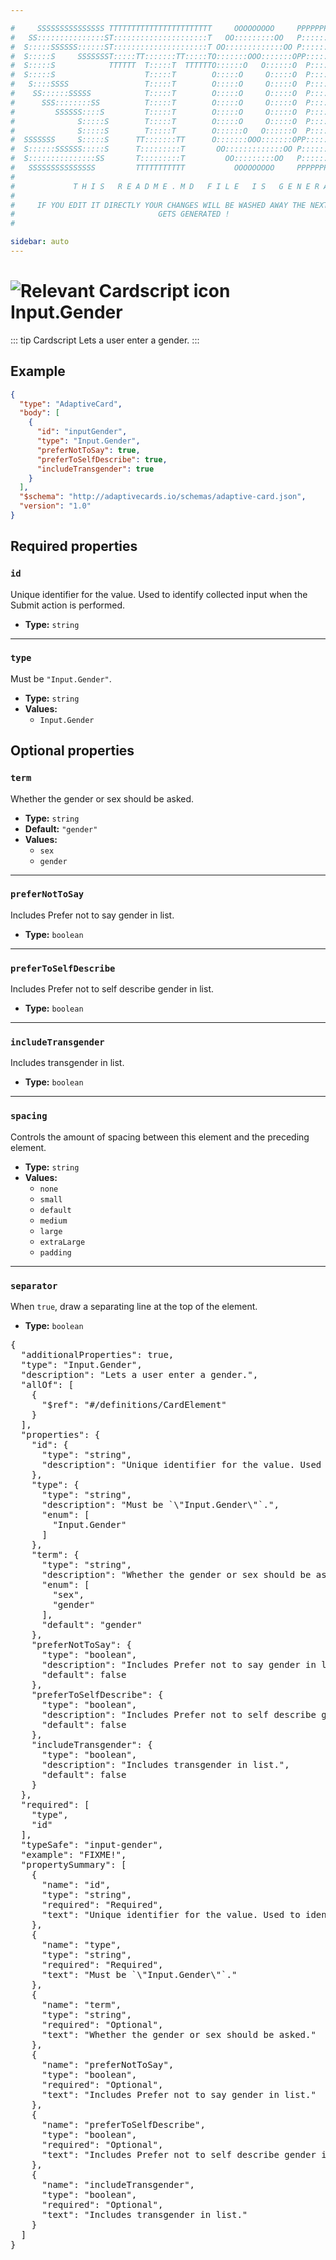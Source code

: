 ```yaml
---

#     SSSSSSSSSSSSSSS TTTTTTTTTTTTTTTTTTTTTTT     OOOOOOOOO     PPPPPPPPPPPPPPPPP    !!!  
#   SS:::::::::::::::ST:::::::::::::::::::::T   OO:::::::::OO   P::::::::::::::::P  !!:!! 
#  S:::::SSSSSS::::::ST:::::::::::::::::::::T OO:::::::::::::OO P::::::PPPPPP:::::P !:::! 
#  S:::::S     SSSSSSST:::::TT:::::::TT:::::TO:::::::OOO:::::::OPP:::::P     P:::::P!:::! 
#  S:::::S            TTTTTT  T:::::T  TTTTTTO::::::O   O::::::O  P::::P     P:::::P!:::! 
#  S:::::S                    T:::::T        O:::::O     O:::::O  P::::P     P:::::P!:::! 
#   S::::SSSS                 T:::::T        O:::::O     O:::::O  P::::PPPPPP:::::P !:::! 
#    SS::::::SSSSS            T:::::T        O:::::O     O:::::O  P:::::::::::::PP  !:::! 
#      SSS::::::::SS          T:::::T        O:::::O     O:::::O  P::::PPPPPPPPP    !:::! 
#         SSSSSS::::S         T:::::T        O:::::O     O:::::O  P::::P            !:::! 
#              S:::::S        T:::::T        O:::::O     O:::::O  P::::P            !!:!! 
#              S:::::S        T:::::T        O::::::O   O::::::O  P::::P             !!!   
#  SSSSSSS     S:::::S      TT:::::::TT      O:::::::OOO:::::::OPP::::::PP                 
#  S::::::SSSSSS:::::S      T:::::::::T       OO:::::::::::::OO P::::::::P           !!!  
#  S:::::::::::::::SS       T:::::::::T         OO:::::::::OO   P::::::::P          !!:!! 
#   SSSSSSSSSSSSSSS         TTTTTTTTTTT           OOOOOOOOO     PPPPPPPPPP           !!!  
#                                                                                          
#             T H I S   R E A D M E . M D   F I L E   I S   G E N E R A T E D !           
#                                                                                         
#     IF YOU EDIT IT DIRECTLY YOUR CHANGES WILL BE WASHED AWAY THE NEXT TIME THIS FILE  
#                                GETS GENERATED !
#                                                                                         

sidebar: auto
---
```


# <img class="header-prefix-icon" :src="$withBase('/cardscript-assets/icons/24dp/input-gender.svg')" alt="Relevant Cardscript icon">Input.Gender

::: tip Cardscript
Lets a user enter a gender.
:::

## Example

``` json
{
  "type": "AdaptiveCard",
  "body": [
    {
      "id": "inputGender",
      "type": "Input.Gender",
      "preferNotToSay": true,
      "preferToSelfDescribe": true,
      "includeTransgender": true
    }
  ],
  "$schema": "http://adaptivecards.io/schemas/adaptive-card.json",
  "version": "1.0"
}
```

## Required properties

### `id`

Unique identifier for the value. Used to identify collected input when the Submit action is performed.

* **Type:** `string`

----

### `type`

Must be `"Input.Gender"`.

* **Type:** `string`
* **Values:**
  * `Input.Gender`

## Optional properties

### `term`

Whether the gender or sex should be asked.

* **Type:** `string`
* **Default:** `"gender"`
* **Values:**
  * `sex`
  * `gender`

----

### `preferNotToSay`

Includes Prefer not to say gender in list.

* **Type:** `boolean`

----

### `preferToSelfDescribe`

Includes Prefer not to self describe gender in list.

* **Type:** `boolean`

----

### `includeTransgender`

Includes transgender in list.

* **Type:** `boolean`

----

### `spacing`

Controls the amount of spacing between this element and the preceding element.

* **Type:** `string`
* **Values:**
  * `none`
  * `small`
  * `default`
  * `medium`
  * `large`
  * `extraLarge`
  * `padding`

----

### `separator`

When `true`, draw a separating line at the top of the element.

* **Type:** `boolean`



<pre>
{
  "additionalProperties": true,
  "type": "Input.Gender",
  "description": "Lets a user enter a gender.",
  "allOf": [
    {
      "$ref": "#/definitions/CardElement"
    }
  ],
  "properties": {
    "id": {
      "type": "string",
      "description": "Unique identifier for the value. Used to identify collected input when the Submit action is performed."
    },
    "type": {
      "type": "string",
      "description": "Must be `\"Input.Gender\"`.",
      "enum": [
        "Input.Gender"
      ]
    },
    "term": {
      "type": "string",
      "description": "Whether the gender or sex should be asked.",
      "enum": [
        "sex",
        "gender"
      ],
      "default": "gender"
    },
    "preferNotToSay": {
      "type": "boolean",
      "description": "Includes Prefer not to say gender in list.",
      "default": false
    },
    "preferToSelfDescribe": {
      "type": "boolean",
      "description": "Includes Prefer not to self describe gender in list.",
      "default": false
    },
    "includeTransgender": {
      "type": "boolean",
      "description": "Includes transgender in list.",
      "default": false
    }
  },
  "required": [
    "type",
    "id"
  ],
  "typeSafe": "input-gender",
  "example": "FIXME!",
  "propertySummary": [
    {
      "name": "id",
      "type": "string",
      "required": "Required",
      "text": "Unique identifier for the value. Used to identify collected input when the Submit action is performed."
    },
    {
      "name": "type",
      "type": "string",
      "required": "Required",
      "text": "Must be `\"Input.Gender\"`."
    },
    {
      "name": "term",
      "type": "string",
      "required": "Optional",
      "text": "Whether the gender or sex should be asked."
    },
    {
      "name": "preferNotToSay",
      "type": "boolean",
      "required": "Optional",
      "text": "Includes Prefer not to say gender in list."
    },
    {
      "name": "preferToSelfDescribe",
      "type": "boolean",
      "required": "Optional",
      "text": "Includes Prefer not to self describe gender in list."
    },
    {
      "name": "includeTransgender",
      "type": "boolean",
      "required": "Optional",
      "text": "Includes transgender in list."
    }
  ]
}
</pre>

